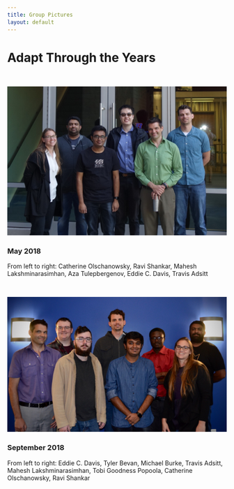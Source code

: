 ```yaml
---
title: Group Pictures
layout: default
---
```


# Adapt Through the Years

<br>

![Group Picture May 2018](/assets/img/group/group1.jpg)

### May 2018

From left to right: Catherine Olschanowsky, Ravi Shankar, Mahesh Lakshminarasimhan, Aza Tulepbergenov, Eddie C. Davis, Travis Adsitt

<br>

![Group Picture September 2018](/assets/img/group/group2.jpg)

### September 2018

From left to right: Eddie C. Davis, Tyler Bevan, Michael Burke, Travis Adsitt, Mahesh Lakshminarasimhan, Tobi Goodness Popoola, Catherine Olschanowsky, Ravi Shankar